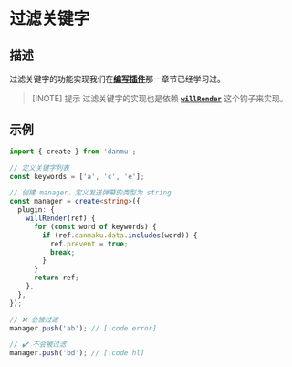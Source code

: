 # 过滤关键字

## 描述

过滤关键字的功能实现我们在[**编写插件**](../guide/create-plugin)那一章节已经学习过。

> [!NOTE] 提示
> 过滤关键字的实现也是依赖 [**`willRender`**](../reference/manager-hooks/#hooks-willrender) 这个钩子来实现。

## 示例

```ts {4,12}
import { create } from 'danmu';

// 定义关键字列表
const keywords = ['a', 'c', 'e'];

// 创建 manager，定义发送弹幕的类型为 string
const manager = create<string>({
  plugin: {
    willRender(ref) {
      for (const word of keywords) {
        if (ref.danmaku.data.includes(word)) {
          ref.prevent = true;
          break;
        }
      }
      return ref;
    },
  },
});

// ❌ 会被过滤
manager.push('ab'); // [!code error]

// ✔️ 不会被过滤
manager.push('bd'); // [!code hl]
```
